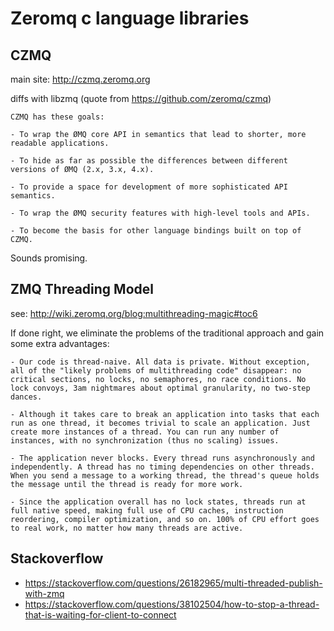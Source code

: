 # Zeromq c language libraries

## CZMQ

main site: http://czmq.zeromq.org

diffs with libzmq (quote from https://github.com/zeromq/czmq)

    CZMQ has these goals:

    - To wrap the ØMQ core API in semantics that lead to shorter, more readable applications.
    
    - To hide as far as possible the differences between different versions of ØMQ (2.x, 3.x, 4.x).
    
    - To provide a space for development of more sophisticated API semantics.
    
    - To wrap the ØMQ security features with high-level tools and APIs.
    
    - To become the basis for other language bindings built on top of CZMQ.

Sounds promising. 


## ZMQ Threading Model

see: http://wiki.zeromq.org/blog:multithreading-magic#toc6

If done right, we eliminate the problems of the traditional approach and gain some extra advantages:

    - Our code is thread-naive. All data is private. Without exception, all of the "likely problems of multithreading code" disappear: no critical sections, no locks, no semaphores, no race conditions. No lock convoys, 3am nightmares about optimal granularity, no two-step dances.

    - Although it takes care to break an application into tasks that each run as one thread, it becomes trivial to scale an application. Just create more instances of a thread. You can run any number of instances, with no synchronization (thus no scaling) issues.
    
    - The application never blocks. Every thread runs asynchronously and independently. A thread has no timing dependencies on other threads. When you send a message to a working thread, the thread's queue holds the message until the thread is ready for more work.
    
    - Since the application overall has no lock states, threads run at full native speed, making full use of CPU caches, instruction reordering, compiler optimization, and so on. 100% of CPU effort goes to real work, no matter how many threads are active.

## Stackoverflow

- https://stackoverflow.com/questions/26182965/multi-threaded-publish-with-zmq
- https://stackoverflow.com/questions/38102504/how-to-stop-a-thread-that-is-waiting-for-client-to-connect